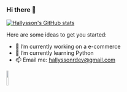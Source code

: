 ### Hi there 👋

[![Hallysson's GitHub stats](https://github-readme-stats.vercel.app/api?username=HallyssonDev)](https://github.com/anuraghazra/github-readme-stats)


Here are some ideas to get you started:                       

- 🔭 I’m currently working on a e-commerce                          
- 🌱 I’m currently learning Python
- 📫 Email me: hallyssonrdev@gmail.com        

 <img src='https://image.flaticon.com/icons/png/512/3255/3255140.png' style='height:10%' />
                      





